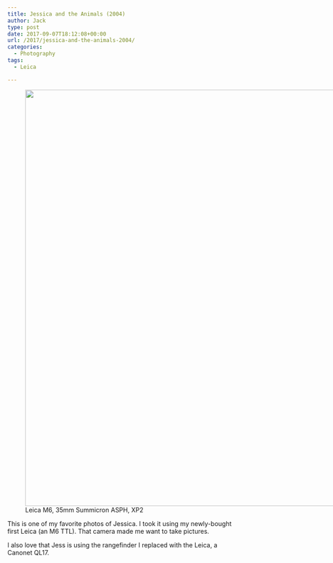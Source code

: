 ```yaml
---
title: Jessica and the Animals (2004)
author: Jack
type: post
date: 2017-09-07T18:12:08+00:00
url: /2017/jessica-and-the-animals-2004/
categories:
  - Photography
tags:
  - Leica

---
```

<figure id="attachment_27" style="width: 1280px" class="wp-caption alignnone"><img class="size-full wp-image-27" src="http://photos.baty.net/wp-content/uploads/2017/09/Jess-with-Rangefinder.-2004.jpg" alt="" width="1280" height="936" srcset="/wp-content/uploads/2017/09/Jess-with-Rangefinder.-2004.jpg 1280w, /wp-content/uploads/2017/09/Jess-with-Rangefinder.-2004-300x219.jpg 300w, /wp-content/uploads/2017/09/Jess-with-Rangefinder.-2004-768x562.jpg 768w, /wp-content/uploads/2017/09/Jess-with-Rangefinder.-2004-1024x749.jpg 1024w, /wp-content/uploads/2017/09/Jess-with-Rangefinder.-2004-750x548.jpg 750w" sizes="(max-width: 1280px) 100vw, 1280px" /><figcaption class="wp-caption-text">Leica M6, 35mm Summicron ASPH, XP2</figcaption></figure>

This is one of my favorite photos of Jessica. I took it using my newly-bought first Leica (an M6 TTL). That camera made me want to take pictures.

I also love that Jess is using the rangefinder I replaced with the Leica, a Canonet QL17.

&nbsp;